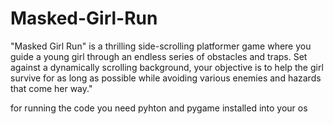 # Masked-Girl-Run
"Masked Girl Run" is a thrilling side-scrolling platformer game where you guide a young girl through an endless series of obstacles and traps. Set against a dynamically scrolling background, your objective is to help the girl survive for as long as possible while avoiding various enemies and hazards that come her way."


for running the code you need pyhton and pygame installed into your os
